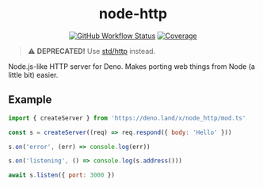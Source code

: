 <div align="center">

# node-http

[![GitHub Workflow Status][gh-actions-img]][github-actions] [![Coverage][cov-badge]][cov]

</div>

> ⚠️ **DEPRECATED!** Use [std/http](https://deno.land/std/node/http.ts) instead.

Node.js-like HTTP server for Deno. Makes porting web things from Node (a little bit) easier.

## Example

```js
import { createServer } from 'https://deno.land/x/node_http/mod.ts'

const s = createServer((req) => req.respond({ body: 'Hello' }))

s.on('error', (err) => console.log(err))

s.on('listening', () => console.log(s.address()))

await s.listen({ port: 3000 })
```

[docs-badge]: https://img.shields.io/github/v/release/deno-libs/node_http?color=yellow&label=Docs&logo=deno&style=for-the-badge
[docs]: https://doc.deno.land/https/deno.land/x/node_http/mod.ts
[gh-actions-img]: https://img.shields.io/github/workflow/status/deno-libs/node-http/CI?style=for-the-badge
[github-actions]: https://github.com/deno-libs/node-http/actions
[cov]: https://coveralls.io/github/deno-libs/node-http
[cov-badge]: https://img.shields.io/coveralls/github/deno-libs/node-http?style=for-the-badge
